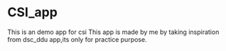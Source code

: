 # CSI_app
This is an demo app for csi 
This app is made by me by taking inspiration from dsc_ddu app,its only for practice purpose.
